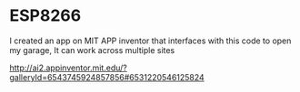 # ESP8266


I created an app on MIT APP inventor that interfaces with this code to open my garage, It can work across multiple sites

http://ai2.appinventor.mit.edu/?galleryId=6543745924857856#6531220546125824

